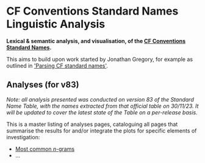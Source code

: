 # CF Conventions Standard Names Linguistic Analysis

**Lexical & semantic analysis, and visualisation, of the
[CF Conventions](http://cfconventions.org/)
[Standard Names](http://cfconventions.org/Data/cf-standard-names/current/build/cf-standard-name-table.html).**

This aims to build upon work started by Jonathan Gregory, for example as
outlined in ['Parsing CF standard names'](http://www.met.reading.ac.uk/~jonathan/CF_metadata/14.1/).

## Analyses (for v83)

*Note: all analysis presented was conducted on version 83 of the Standard Name
Table, with the names extracted from that official table on 30/11/23. It will
be updated to cover the latest state of the Table on a per-release
basis.*

This is a master listing of analyses pages, cataloguing all pages that
summarise the results for and/or integrate the plots for specific elements
of investigation:

* [Most common *n*-grams](summaries/most-common-ngrams.md)
* ...
